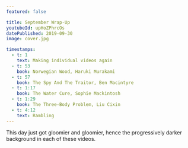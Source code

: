 ```yaml
---
featured: false

title: September Wrap-Up
youtubeId: upHoZPhrcOs
datePublished: 2019-09-30
image: cover.jpg

timestamps:
  - t: 1
    text: Making individual videos again
  - t: 53
    book: Norwegian Wood, Haruki Murakami
  - t: 57
    book: The Spy And The Traitor, Ben Macintyre
  - t: 1:17
    book: The Water Cure, Sophie Mackintosh
  - t: 1:29
    book: The Three-Body Problem, Liu Cixin
  - t: 4:12
    text: Rambling
---
```


This day just got gloomier and gloomier, hence the progressively darker background in each of these videos.
